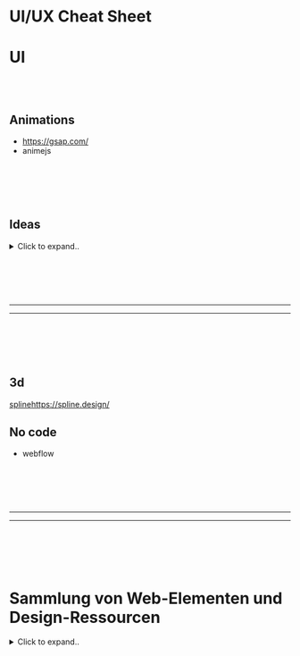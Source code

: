 # UI/UX Cheat Sheet








# UI

<br><br>

## Animations
- https://gsap.com/
- animejs







<br><br>
<br><br>


## Ideas

<details><summary>Click to expand..</summary>
  
# Public Websites that look good
- https://clerk.com/
  
<br><br>

### Fully websites
- https://recent.design/
- https://www.supahero.io/ **HOT**

<br><br>

### Elements
- https://calltoinspiration.com/ **HOT**


</details>

















<br><br>
<br><br>
___
___
<br><br>
<br><br>

## 3d
[spline](https://spline.design/)https://spline.design/

## No code
- webflow



















<br><br>
<br><br>
___
___
<br><br>
<br><br>




# Sammlung von Web-Elementen und Design-Ressourcen

<details><summary>Click to expand..</summary>

Eine kuratierte Liste von Code-Snippets, UI-Elementen und Design-Ressourcen, die Ihnen bei der Entwicklung helfen können.

---
## Grundlagen & Inspiration

### Material Design
- [Bootstrap 4 Collection](https://codepen.io/mdbootstrap/pen/LRNZBz)

### Komplexe Webseiten Beispiele
- [Website 1](https://codepen.io/veronicadev/details/YYvjzO)
- [Website 2](https://codepen.io/team/webflow/pen/pvydKd)

---
## E-Mail Templates

### Grundlagen HTML E-Mail
- **Gmail:** [How to send HTML email via Gmail](https://www.youtube.com/watch?v=MsMSqhMlfao)
- **AppScript:** [How to send HTML email via AppScript](https://codegena.com/send-mail-merge-html-emails-using-google-appscripts/)

  **AppScript Code Snippet:**
    ```javascript
    function myFunction(){

      // html email
      var htmlEmailBody = HtmlService.createTemplateFromFile('html-template-name');

      // email title
      var subject = "sample title..";

      // this must be set or .sendEmail will not work. You can insert your own email address to get a copy of the email or just let it blank. Alternative you can delete bcc and just the emailAddress value to send 1 email only.
      var emailAddress = "";

      // same like emailAddress this must be set aswell. You can just keep it blank and use htmlBody for your html email. Alternative delete htmlBody and use normalBody for plain text email instead.
      var normalBody = "";

      // find any file with this name on your gdrive. If not found email will not be sended..
      var file = DriveApp.getFilesByName('resume_en.pdf');


      if (file.hasNext()) {
        MailApp.sendEmail(emailAddress, subject, normalBody, {
          name: "Dennis Demand",
          attachments: [file.next().getAs(MimeType.PDF)],
          htmlBody: htmlEmailBody.evaluate().getContent(),
          bcc: 'sample1@gmail.com,sample2@web.de'
        });
      }
    }
    ```
### CSS/HTML Kompatibilität in E-Mails
- [Can I email](https://www.caniemail.com)

### Responsive E-Mail Templates
- [Multi-layer ★ **HOT** - TESTED](https://codepen.io/rodriguezcommaj/pen/RNPzwr)
- [Responsive 1](https://codepen.io/rickygipson/pen/Aouhi)
- [Responsive 2](https://codepen.io/zavoloklom/pen/qEVqzx)
- [Responsive 3](https://github.com/konsav/email-templates/)
- [Responsive 4](https://codepen.io/raybeezdesign/pen/pHlLG)
- [Multi-layer ★ **HOT** ★](https://codepen.io/Mestika/pen/bEerrv)
- [Responsive layout](https://codepen.io/beeeees/pen/JEDms)
- [Multi-layer ★ **HOT** - TESTED](https://codepen.io/brucej/pen/BjdwVj)
- [Responsive 5](https://codepen.io/RyanHallMedia/pen/qRXBKW)
- [Multi-layer](https://codepen.io/reallygoodemails/pen/ZWqOBz)
- [Small clean 1](https://codepen.io/koca/pen/vjzyad)
- [Multi-layer ★ **HOT** - TESTED](https://codepen.io/maizzle/pen/WYjyvg)
- [Animated?](https://codepen.io/reallygoodemails/pen/yJagbN)
- [Small clean 2](https://codepen.io/shift-tech/pen/eMdePP)
- [Small clean 3](https://codepen.io/denner-rondinely/pen/qwdywa)
- [Small clean 4](https://codepen.io/dvomaks/pen/xedjBp)
- [Small clean 5](https://codepen.io/darcyturk/pen/XxdVbv)
- [Material Design](https://codepen.io/judecodes/pen/YBdMLZ)
- [Small clean 6](https://codepen.io/mtthlbg/pen/KVWggg)
- [Material Design Multi-layer ★ **HOT** - Doesn't work real emails..★](https://codepen.io/luong-quynh/pen/agBMbg)
- [Clean card with bg](https://codepen.io/faudau/pen/zJombX)
- [Product offer ★ **HOT** ★](https://codepen.io/reallygoodemails/pen/OMqpmN)
- [Small clean 7](https://codepen.io/MarcoZani/details/aRNQmQ)
- [Clean 1](https://codepen.io/koolkamalkishor/pen/ZEbgyrj)
- [Transition image](https://codepen.io/Romaric_aboule/pen/gOpywgG)
- [Clean card 2](https://codepen.io/saurya3579/pen/poJKdWP)
- [Clean 3](https://codepen.io/visionarymarketer/pen/rLqZqx)
- [Image transition](https://codepen.io/Mr_Rahul_Tiwari/pen/Wqzqpd)
- [Clean big image](https://codepen.io/reallygoodemails/pen/ELoOvj)
---
## Layout Elemente

### Bild-Gitter
- [Grid 1](https://codepen.io/dtab428/pen/bRwMeq)
- [Grid 2](https://codepen.io/JohnRiordan/details/Xbjwqe)
- [Grid 3](https://codepen.io/tstoik/pen/qZEZJp)
- [Grid 4](https://codepen.io/team/keyframers/pen/EzMyQe)

### Tab-Navigation
- [Tabs 1](https://codepen.io/RGonyeau/pen/Mvrzxx)
- [Tabs 2](https://codepen.io/jdniki/pen/PzZERJ)
- [Tabs 3](https://codepen.io/ejsado/pen/gPVgVv)
- [Tabs 4](https://codepen.io/creativetim/pen/EgVBXa)
- [Tabs 5](https://codepen.io/Danil89/pen/ONBoyG)
- [Vertical Tabs](https://codepen.io/juliepark/pen/pLMxoP)
- [Fullscreen Slideshow Tabs](https://codepen.io/pbutcher/pen/yLLKbNo)
- [Fullscreen Boxes Tabs](https://codepen.io/dtab428/pen/yYJKma)
- [Fullscreen Tabs](https://codepen.io/team/webflow/pen/dPeVaG)
- [Swipe Tabs](https://codepen.io/federico/pen/mRovqE)
- [Tabs 6](https://codepen.io/sean_codes/pen/QpoQMR)
- [Tabs 7](https://codepen.io/interstellar/pen/qaRJwm)

### Slider
- [Gradient Slider](https://codepen.io/egrucza/pen/LEoOQZ)

### Sidebar
- [Sidebar 1](https://codepen.io/azouaoui-med/pen/wpBadb)

---
## Interaktive Elemente

### Text-Effekte
- [Shimmer Effect](https://codepen.io/redouglas/pen/gobsm)
- [Multiple Shadows](https://codepen.io/tommyho/pen/abejXMb)

### Lightbox
- [Lightbox 1](https://codepen.io/ezra_siton/pen/XNpJaX)
- [PhotoSwipe](https://photoswipe.com/)
- [nanogallery2](https://nanogallery2.nanostudio.org/)
- [glightbox](https://biati-digital.github.io/glightbox/)
- [simplelightbox](https://simplelightbox.com/)
- [Lightgallery Plugin (commercial)](https://codepen.io/sachinchoolur/pen/QjLNMM)
- [Single Image 1](https://codepen.io/gschier/pen/HCoqh)
- [Single Image 2](https://codepen.io/ongtiffany/pen/BoOeQV)
- [Gallery 1](https://codepen.io/nsom/pen/VbqLew)
- [Animated Gallery](https://codepen.io/designcouch/pen/DEkcf)
- [Gallery 2](https://codepen.io/svelts/pen/VYxPWW)
- [Grid Gallery with animation to center](https://codepen.io/ademilter/pen/ByLwwV)

### Easing
- [Easing Cheat Sheet](https://easings.net/) - [animejs](https://animejs.com/documentation/#pennerFunctions)

### Musik Player
- [Music Player 1](https://codepen.io/ecemgo/pen/vYPadZz)

### Kontaktformular
- [Contact Form 1](https://codepen.io/jq/pen/rVVQXz)
- [Contact Form 2](https://codepen.io/rickyeckhardt/pen/rNVOrBL)
- [Animation in envelope 1](https://codepen.io/permanentinc/pen/muFxK)
- [Animation in envelope 2](https://codepen.io/asmaa-mohammed/pen/mmVaLE)
- [Contact Form 3](https://codepen.io/superguru/pen/aGJHA)
- [Contact Form 4](https://codepen.io/krisantuswanandi/pen/KxrgeZ)
- [Contact Form 5](https://codepen.io/mayurelbhar/pen/OPbZmy)
- [Contact Form 6](https://codepen.io/tutsplus/pen/ZNWQje)
- [Contact Form 7](https://codepen.io/melawire/pen/pGFvs)
- [Contact Form 8](https://codepen.io/lolwtf/pen/amVPYN)
- [Contact Form 9](https://codepen.io/sdras/pen/LEorev)

### Fehlerseiten
- ### 403 (Forbidden) Error Page
    - [Typing Console](https://codepen.io/leenalavanya/pen/RYqvgK)
    - [Perspective](https://codepen.io/pgalor/pen/dqQqqx)
- ### 404 (Not Found) Error Page
    - [Lost Astronaut](https://codepen.io/eroxburgh/pen/zYYyEPg)
    - [Jungle](https://codepen.io/uiswarup/pen/dyoyLOp)
- ### 500 (Internal Server) Error Page
    - [500 Error Page](https://codepen.io/Souleste/pen/QWLxPPr)

### Hover Effekte
- [Hover Plugin](https://github.com/IanLunn/Hover)

### UserAgent Infos
- [UserAgent Database](https://developers.whatismybrowser.com/useragents/explore/operating_platform/)

### Partikel Effekte
- [WebGL Particle Animation](https://codepen.io/kenjiSpecial/pen/vELOrM)

### Tabellen
- [Table 1](https://codepen.io/heypablete/pen/qdIsm)

### JSON Viewer
- [JSON Viewer](http://jsonmaker.com/)

### Maus Cursor
- [CSS Cursors Guide](https://css-tricks.com/using-css-cursors/)
- [All available cursors](https://codepen.io/chriscoyier/pen/uCwfB)
- [Animation following cursor](https://codepen.io/tamm/pen/LIFam)
- [Sticky Cursor **HOT**](https://codepen.io/dev_loop/pen/abxJMxL)
### Maus Cursor SVG Collection
- [SVG Collection](https://mega.nz/file/y3pUUCZS#NPEm6f00U2VLweB0BXLL5yf5BUU53Ndd4f0b-TvW534)

### Ladeanzeigen (Spinner)
- [loading.io](https://loading.io/)
- [Spinner 1](https://codepen.io/ahmadbassamemran/pen/bXRPdr)
- [Spinner 2](https://codepen.io/akhil_001/pen/YqBZgL)
- [SpinKit](https://tobiasahlin.com/spinkit/)
- [Windows 10 Spinner](https://codepen.io/jenning/pen/rrkBbq)
- [Spinner 3](https://codepen.io/Godwin/pen/eWBzNX)
- [Big Circle 3d effect](https://codepen.io/mattbhenley/pen/gQgVxG)
- [Loader](https://codepen.io/PicturElements/pen/ZOwkwv)
- [Atom Loader](https://codepen.io/dmsanchez86/details/WxRovR)
- [Google Loader](https://codepen.io/AmineMohamed/pen/JZxyYm)
- [Spinner 4 **HOT**](https://codepen.io/grssam/details/nZyxQN)
---
## Animationen & Effekte

### SVG Animationen
- [Lava Lamp](https://codepen.io/lukesmetham/pen/yJVwVr)
- [Developer with notebook](https://codepen.io/jeanoliveira/pen/ObWYmY)

### SVG Animationen (Text)
- [Text Animation 1](https://codepen.io/codecollective/pen/NqqENm)
- [Text Animation 2](https://codepen.io/gzmiraz/pen/XmqWWx)
- [Text Animation 3](https://codepen.io/mellis84/pen/JpVZNw)

### Scroll Animation
- [Scroll Animation](https://codepen.io/GreenXIII/pen/VKbNWV)

### Border Animation
- [Border Animation 1](https://codepen.io/Rplus/pen/lEDBj)
- [Border Animation 2](https://codepen.io/uiswarup/pen/RBByzW)
- [Border Animation 3](https://codepen.io/littlesnippets/pen/oLajBa)
- [Gradient Border](https://codepen.io/mike-schultz/pen/NgQvGO)
- [Border Animation 4 **HOT**](https://codepen.io/pineappleSyrup/pen/gNdERJ)
- [Border Animation 5 **HOT**](https://codepen.io/ZachSaucier/pen/nMRbQN)
- [Border Animation 6 **HOT**](https://codepen.io/Huhtamaki/pen/GPzwPY)

### Text Animation
- [Text Animation 1](https://codepen.io/team/keyframers/pen/vYNyWwQ)
- [Text Animation 2](https://codepen.io/KaioRocha/pen/YoEVvZ)

### Anime.js
- [Animated Letters](https://tobiasahlin.com/moving-letters/)
- [Staggering](https://codepen.io/juliangarnier/pen/XvjWvx)
- [Login Box](https://codepen.io/ainalem/pen/EQXjOR)
- [Submit Button](https://codepen.io/andrewmillen/pen/MoKLob)
- [Animated Hand Signature](https://codepen.io/mellis84/pen/JpVZNw)

###  Animierte Objekte
- [Animation Plugin](https://animate.style/)

### Typing Animation
- [Typing animation](https://codepen.io/Zhouzi/pen/JoRazP)

---
## Buttons & Eingabe Elemente

### Allgemeine Buttons
- [3D Flip Glitch Buttons](https://codepen.io/cybert33n/pen/yXwZVx)
- [Button.css](https://codepen.io/kevinfan23/pen/BKbWxP)
- [Sci-fi Button](https://codepen.io/jeromefarnum/details/VLjxvW)
- [Hold to Verify Button](https://codepen.io/aaroniker/pen/WNNWQbM)
- [Button transition with 2 buttons](https://codepen.io/montechristos/pen/EPvOwJ)
- [Pulsing animated **HOT**](https://codepen.io/emileaublet/pen/PNvNma)
- [Call button **HOT**](https://codepen.io/get-web/pen/bGdVOWq)
- [General button **HOT**](https://codepen.io/simeydotme/pen/ZEgJoXB)
- [Pixel Canvas **HOT**](https://ryanmulligan.dev/blog/pixel-canvas/)
    -  [Github Repo](https://github.com/hexagoncircle/pixel-canvas)

### Dark/white Mode Button
- [Dark/white Mode **HOT**](https://codepen.io/jh3y/pen/ByBjxrW)

### Text Verifizierung
- [Text Verification 1](https://codepen.io/AlikinVV/pen/WLpRdg)

### Erfolgs Button
- [Confetti Button](https://codepen.io/aaroniker/pen/bGVGNrV)
- [With Loading](https://codepen.io/eliortabeka/pen/xOrQZA)
- [Success Button 1](https://codepen.io/colinhorn/pen/KXjYXr)
- [Success Button 2](https://codepen.io/guywald/details/AXwKqP)
- [Success Button 3](https://codepen.io/keenanpayne/details/YmKKer)
- [Success Button 4](https://codepen.io/ky0suke/pen/xwzNzp)

### Löschen Button
- [Delete Button 1](https://codepen.io/estrepitos/pen/JAtKr)

### Schließen Button
- [Animated Close Buttons](https://codepen.io/JonasBadalic/pen/MYaMBz)

### Veröffentlichen Button
- [Hold to Verify](https://codepen.io/aaroniker/pen/BayaBpV)

### Download Button
- [Download Button 1](https://codepen.io/aaroniker/pen/yRdoYN)
- [Download Button 2](https://codepen.io/lalit-mohan/pen/rrEzLp)
- [Download Button 3](https://codepen.io/thereyzer/pen/JqLdLr)
- [Download Button 4](https://codepen.io/aaroniker/pen/vYEmery)
- [Download Button 5](https://codepen.io/aaroniker/pen/KjJQER)

### In den Warenkorb Button
- [Add to cart Button](https://codepen.io/aaroniker/pen/QWWXKVP)

### Senden Button
- [Send Button](https://codepen.io/aaroniker/pen/BajabVN)

### Aktivieren Button
- [Activate Button](https://codepen.io/aaroniker/pen/ZVOrOZ)

### Upload Button
- [Upload Button 1](https://codepen.io/balapa/pen/VYVedm)
- [With Pause](https://codepen.io/aaroniker/pen/QXxexJ)

### Bestellung aufgeben Button
- [Animation with truck 1](https://codepen.io/aaroniker/pen/eYOVrNa)
- [Animation with truck 2](https://codepen.io/aaroniker/pen/oNgPOwo)

### Checkbox
- [Checkbox 1](https://codepen.io/alexjoffroy/pen/ORXOmR)
---
## Navigation & UI

### Chat UI
- [Chat UI 1](https://codepen.io/Momciloo/pen/bEdbxY)

### Pagination
- [Pagination 1](https://codepen.io/hakimel/details/gfIsk)
- [Pagination 2](https://codepen.io/netzzwerg/pen/hfutI)
- [Infinity Pagination](https://codepen.io/MarioD/pen/OmWaqz)
- [Svg Animated](https://codepen.io/chrisgannon/pen/xVOjZq)
- [Morphing Pagination](https://codepen.io/aaroniker/pen/pojXjrZ)

### Menü Bar

### Hamburger Menu Animation
- [Hamburger Menu Animation](https://codepen.io/ahmadbassamemran/pen/abopOMY)

### Menü Bar Mobil
- [Mobile Menubar 1](https://codepen.io/7ssan91/pen/dqLmpP)
- [Mobile Menubar 2](https://codepen.io/raffaele-filiberti/pen/mPQqVW)
- [Mobile Menubar 3](https://codepen.io/cateelderflower/pen/jwVPGd)

### Menü Bar Desktop
- [Desktop Menubar 1](https://codepen.io/will627/pen/ehEpA)
- [Desktop Menubar 2](https://codepen.io/ejsado/pen/gPVgVv)
- [Desktop Menubar 3](https://codepen.io/littlesnippets/pen/BLjjVX)
- [Desktop Menubar 4](https://codepen.io/littlesnippets/pen/pjKeyq)
- [Desktop Menubar 5](https://codepen.io/jordiorriols/pen/OXbYKO)
- [Animated fullscreen](https://codepen.io/duchailu/pen/evprLy)
- [Fullscreen 1](https://codepen.io/fluxus/pen/gPWvZm)
- [Fullscreen 2](https://codepen.io/bosworthco/pen/RjBvgw)
- [3D Dropdown](https://codepen.io/soulwire/pen/EKmwC)
- [Desktop Menubar 6](https://codepen.io/littlesnippets/pen/gPGvLq)
- [Desktop Menubar 7](https://codepen.io/yasinburakkalkan/pen/jPaXgb)
- [Desktop Menubar 8](https://codepen.io/littlesnippets/pen/OMXYaG)
### Sidebar Menu
- [Sidebar Menu 1](https://codepen.io/jcoulterdesign/pen/qdWxEm)
---
## Oberflächen Komponenten

### Prozentanzeige
- [Animated Circle](https://codepen.io/like-a-boss/pen/pgqgKq)
- [Multiple Charts](https://codepen.io/FilipDanic/pen/xbgbaQ)

### One Page Design
- [One Page 1](https://codepen.io/Cutcopy/pen/LpBPLe)

### Karten Elemente
- [Card 1](https://codepen.io/drehimself/pen/WwZrPR)
- [Card 2](https://codepen.io/iMax723/pen/aNKQyE)
- [Card 3](https://codepen.io/littlesnippets/pen/VvorBN)
- [With flip](https://codepen.io/keithpickering/pen/XJeJMv)
- [Profile card 1](https://codepen.io/team/jotform/details/XWmqoMp)
- [Profile card 2](https://codepen.io/littlesnippets/pen/VvOwbw)
- [Nice Border](https://codepen.io/HugoGiraudel/pen/FBbDd)
- [3d flip](https://codepen.io/kharrop/pen/zBjBLx)
- [Multilayer with animation](https://codepen.io/jebbles/pen/MKoYya)
- [Responsive card slider](https://codepen.io/JavaScriptJunkie/pen/WgRBxw)
- [Gradient **HOT**](https://codepen.io/kristen17/pen/NPKrxBd)
- [Gradien Border **HOT**](https://codepen.io/jh3y/pen/WNmQXyE)

### Popup
- [Popup 1](https://codepen.io/melnik909/pen/QModrM)

### Erfolgsmeldungen
- [Modal Box animated](https://codepen.io/hynden/pen/qlsJy)
- [Success 1](https://codepen.io/souporserious/pen/MwmXdg)
- [Success 2](https://codepen.io/ethanthompson/pen/vpWOmN)
- [Modal Box not animated](https://codepen.io/iheartkode/pen/yJBBZZ)
- [Success 3](https://codepen.io/wallaceho/details/vxLbRO)
- [Success 4](https://codepen.io/sawyer22/pen/bdOoGX)
- [Success 5](https://codepen.io/InaCarine/pen/RJoepK)
- [Success 6](https://codepen.io/zhangshupi88/pen/zvWEMm)
- [Success 7](https://codepen.io/petsto/pen/XaZRGZ)
- [Envelope](https://codepen.io/HamishMW/pen/XJogMg)

### Erfolgsmeldungen & Fehler
- [Animated characters](https://codepen.io/juliepark/pen/vjMOKQ)
- [Tooltips 1](https://codepen.io/veronicadev/pen/LrZaov)
- [Success & Error 1](https://codepen.io/MariamSalloum/pen/PBxKzd)
- [Tooltips 2](https://codepen.io/prallen/details/AsECw)

### Testimonials
- [Slider 1](https://codepen.io/shamim539/pen/GZPZBp)
- [Slider 2](https://codepen.io/Aashima/pen/WdQQMr)
- [Static 1](https://codepen.io/littlesnippets/pen/EVLJVa)
- [Static 2](https://codepen.io/littlesnippets/pen/yejzvR)
- [Static 3](https://codepen.io/littlesnippets/pen/yOvZPV)
- [Static 4](https://codepen.io/littlesnippets/pen/QjXVrV)
---
## Bild Elemente

### Bild Karussell
- [Owl Carousel Plugin](https://owlcarousel2.github.io/OwlCarousel2/)
- [Carousel 1](https://codepen.io/ccallen001/pen/bEYByd)
- [3D Carousel](https://codepen.io/iamdavid/details/CDluy)
- [Carousel 2](https://codepen.io/lmgonzalves/details/djEgmv)
- [Fullscreen vertical](https://codepen.io/mxbck/pen/ERNwBy)
- [Fullscreen 1](https://codepen.io/Alca/pen/VByeJd)
- [Fullscreen vertical image distortion](https://codepen.io/ashthornton/details/KRQbMO)
- [Fullscreen 2](https://codepen.io/lmgonzalves/pen/djEgmv)

### Bilder Galerien
- [Gallery 1](https://codepen.io/andata/pen/pEyAGj)
- [Responsive Vertical Scrolling Parallax Gallery **HOT**](https://codepen.io/noirsociety/pen/NWJvgZg)

### Bild Übergänge
- [Image Transitions 1](https://codepen.io/sfi0zy/pen/OQOExE)

---
## Logo & Social Media

### Logos
- [Logo 1](https://codepen.io/mkmueller/pen/dCEhA)
- [Orbit Logo](https://codepen.io/guerreiro/pen/obhzc)
- [Free Vector logos with backlink](https://www.freepik.com/search?format=search&page=2&query=search+engine)
- [Free Vector logos with backlink 2](pngtree.com)

### Social Media Links
- [Social Media 1](https://codepen.io/nouribram/pen/WNQzoOd)
- [Social Media 2](https://codepen.io/daniel_wolf/pen/mJRmaQ)
- [Social Media 3](https://codepen.io/FrankieDoodie/pen/dqmKrb)
- [3D Cubes with Hover](https://codepen.io/gabriellewee/pen/Qdpgwx)
- [Hover with tooltip](https://codepen.io/kieranfivestars/pen/gbOWbM)
---
##  3D & Hintergrund

### 3D
- [Card with mouse follow](https://codepen.io/lembitk/pen/EVmqmY)
- [3D 1](https://codepen.io/yotman/pen/VEzXJp)
- [Image Carousel](https://codepen.io/hoanghien0410/pen/MMPaqm)
- [Glassomorphic logo](https://codepen.io/konstantindenerz/pen/VwoEJqP)
- [Three.js cards](https://codepen.io/smcnally000/pen/eYqXWyJ)

### Hintergründe
- [Background Generator](https://loading.io/background/)
- [Bridge with clouds](coming soon)
- [Desert sun goes down svg](https://codepen.io/Unleashed-Design/pen/VNpjrW)
- [Gradient Collections](https://uigradients.com/#Mystic)
- [Animated Background](https://codepen.io/juliangarnier/pen/ZeEpgd)
- [Background Color Change](https://codepen.io/alexzaworski/pen/mEkvAG)
- [Background 1](https://codepen.io/matth12377/pen/gwXBGy)
- [Animated Stars](https://codepen.io/shinkeo/pen/XgRqeR)
- [Parallax triangle figure](https://codepen.io/semenchenko/pen/JpXVgG)
- [Parallax Mouse follow with stars bg](https://codepen.io/ybprogrammer/pen/PGNBXJ)
- [Animated waves](https://codepen.io/miguelog/pen/amoWgy)
- [Endless horizontal Loop of Image](https://codepen.io/asfarmed/pen/cfslr)
- [Moving circles and squares](https://codepen.io/tokyoweb/pen/ZjdYVj)
- [Waves bottom](https://codepen.io/abelhancock/pen/aKxmLY)
- [Moving Logos on servers](https://codepen.io/koshik-ojha/pen/LXzXyx)
- [Moving Circles](https://codepen.io/Nathanmc4pg/pen/GdKLdY)
- [Solar System](https://codepen.io/kowlor/pen/ZYYQoy)
- [Spread](https://codepen.io/roboshoes/pen/ydipI)
- [Animated Person](https://codepen.io/yahiarefaiea/pen/xyNWQq)
- [Animated stars fall down from sky](https://codepen.io/chriscourses/pen/PzONKR)
- [Planet bg](https://codepen.io/carsonf92/pen/pNWGXG)
- [Planet bg v2](https://codepen.io/MoodyBoles/pen/KVodmp)
- [Three.js mutating field](https://codepen.io/Samsy/pen/emWppX)
- [POV moving hills ride](https://codepen.io/ykob/pen/aBrjaR)
-  [Infinite Falling Illusion | WebGL Shader **HOT**](https://codepen.io/pjkarlik/pen/mybEwjG)

### WebGL Hintergründe
- [WebGL Fluid Simulation](https://github.com/PavelDoGreat/WebGL-Fluid-Simulation)
- [Vanta.js **HOT**](https://www.vantajs.com/?effect=trunk)

### Canvas Hintergründe
- [AmbientCanvasBackgrounds](https://github.com/crnacura/AmbientCanvasBackgrounds?tab=readme-ov-file)

### Hintergrund Bilder (cc0)
- [Developer on bench](https://pixabay.com/photos/work-workaholic-writer-programmer-1627703/)

### Animierte Gradient Hintergründe
```css
/* version 1 - multicolor*/
background: grey; /*fallback for older browsers*/
background: linear-gradient(-45deg, #f57f19, #e0366deb, #f57f19, #e0366deb, #195bf573, #000000, #00000073, #000000eb);
background-size: 400% 400%;
-webkit-animation: Gradient 43s ease infinite;
-moz-animation: Gradient 43s ease infinite;
animation: Gradient 43s ease infinite;

/* version 2 - transparent purple */
background: grey; /*fallback for older browsers*/
background: linear-gradient(-45deg, #72307aba, #000000, #000000, #000000, #72307aba, #0000007d, #000000, #000000);
background-size: 400% 400%;
-webkit-animation: Gradient 630s ease infinite;
-moz-animation: Gradient 630s ease infinite;
 animation: Gradient 630s ease infinite;

/*version 3 - grey to blue*/
background: grey; /*fallback for older browsers*/
background: linear-gradient(-45deg, #000000eb, #1d60d2f2, #000000, #383838, #000000f7, #383838);
background-size: 400% 400%;
-webkit-animation: Gradient 120s ease infinite;
-moz-animation: Gradient 120s ease infinite;
animation: Gradient 120s ease infinite;

/* version 4 - orange to purple to yellow - looks good with black bg */
 background: grey; /*fallback for older browsers*/
 background: linear-gradient(-45deg, #ef6706, #e2c70a, #ffc404, #f81a62, #e0366d, #f57f19, #f27a1c);
 background-size: 400% 400%;
 -webkit-animation: Gradient 63s ease infinite;
 -moz-animation: Gradient 63s ease infinite;
 animation: Gradient 63s ease infinite;


@-webkit-keyframes Gradient {
  0% {
    background-position: 0% 50%
  }
  50% {
    background-position: 100% 50%
  }
  100% {
    background-position: 0% 50%
  }
}

@-moz-keyframes Gradient {
  0% {
    background-position: 0% 50%
  }
  50% {
    background-position: 100% 50%
  }
  100% {
    background-position: 0% 50%
  }
}

@keyframes Gradient {
  0% {
    background-position: 0% 50%
  }
  50% {
    background-position: 100% 50%
  }
  100% {
    background-position: 0% 50%
  }
}
```

<br><br>


## Formulare & Authentifizierung

### Newsletter
- [Animation mailbox](https://codepen.io/lerida/pen/BaoRRbp)
- [Newsletter 1](https://codepen.io/YarivFrd/pen/NXomOV)

### Timeline
- [Animated timeline](https://codepen.io/vincebrown/pen/BNazqL)

### Anmelden (Sign-in)
- [Sign-in 1](https://codepen.io/marcobiedermann/pen/Fybpf)
- [Sign-in 2](https://codepen.io/mycnlz/details/aNNExj)
- [Sign-in 3](https://codepen.io/yildirimzlm/pen/aRjOGM)
- [Full page with bg](https://codepen.io/carsonf92/pen/pNWGXG)
- [Mobile](https://codepen.io/suez/pen/dPqxoM)
- [Perspective animation](https://codepen.io/jcoulterdesign/pen/azepmX)
- [3D perspective](https://codepen.io/jenning/pen/RVRYeb)

### Passwort erstellen
- [Create Password](https://codepen.io/davidkpiano/pen/WKvPBP)

### Registrieren (Sign-up)
- [Sign-up Button](https://codepen.io/vineethtrv/pen/ZBpebQ)

### Anmelden & Registrieren (Kombiniert)
- [Sign-in & Sign-up 1](https://codepen.io/joshsorosky/pen/gaaBoB)
- [Sign-in & Sign-up 2](https://codepen.io/andytran/pen/GpyKLM)
- [Sign-in & Sign-up 3](https://codepen.io/hurick/pen/Kyrvrj)
- [Sign-in & Sign-up 4](https://codepen.io/kvaibhav01/pen/PgRgzv)
- [Sign-in & Sign-up 5](https://codepen.io/dpinnick/pen/LjdLmo)
- [Sign-in & Sign-up 6](https://codepen.io/GrandvincentMarion/pen/epEPjp)
- [Sign-in & Sign-up 7](https://codepen.io/dpinnick/pen/LjdLmo)
- [3d box with all forms together](https://codepen.io/nourabusoud/pen/BxJbjJ)
- [Fullscreen Sign-in & Sign-up](https://codepen.io/m2creates/pen/EEvGgW)
- [Sign-in & Sign-up 8](https://codepen.io/FlorinPop17/pen/vPKWjd)
- [Sign-in & Sign-up 9](https://codepen.io/andytran/pen/RPBdgM)
- [Material Design small **HOT**](https://codepen.io/rkpasia/pen/LNEQod)
---
## Footer & Sonstiges

### Footer
- [Footer 1](https://codepen.io/z-/details/zYxdRQy)
- [Animated city](https://codepen.io/uiswarup/pen/oNNMedZ)
- [Parallax effect](https://codepen.io/maheshc/details/pCwxs)
- [Footer 2](https://codepen.io/Alioos_90/pen/VPbzpy)
- [Footer 3](https://codepen.io/magnusriga/pen/bKbWjx)

- [Footer 5](https://codepen.io/jilliannichols/pen/EVxLRm)
- [Footer 6](https://codepen.io/bhorsey/pen/PzPwBB)
- [Footer 7](https://codepen.io/abdelfattahbaraka/pen/rwbewP)
- [Footer 8](https://codepen.io/devdojo/pen/WNbepgJ)
- [Footer 9](https://codepen.io/Mohamed-Anwar97/pen/VwedNpR)
- [Footer 10](https://codepen.io/rhythm19/pen/RwWdKrL)
- [Footer 11](https://codepen.io/itaditya/pen/ejEYxd)
- [With Google Maps](https://codepen.io/maskit_jr/pen/EZzqYV)
- [Footer 12](https://codepen.io/nizamrobin/pen/WdoPbN)
- [Footer 13](https://codepen.io/ntoye/pen/XVGVPX)
- [Footer 14](https://codepen.io/beacrea/pen/rRWKjY)
- [Footer 15](https://codepen.io/marekzelinka/pen/VzZNVz)
- [Footer 16](https://codepen.io/salah-alden-alsalama/pen/BajWRqq)
- [Footer 17](https://codepen.io/niloydeysarkar/details/KOmbZV)
- [Footer 18](https://codepen.io/felipoliveira_/pen/WpoNgZ)
- [Footer 19](https://codepen.io/tsumetaieien/pen/rNxzgmK)
- [Footer 20](https://codepen.io/brusky/pen/yLNLMzd)

### Konverter
- [Google Fonts Offline Downloader](https://google-webfonts-helper.herokuapp.com)
- [Image Compressor](https://imagecompressor.com)
- [CSS Auto Prefixer](https://autoprefixer.github.io/)

### Hover
- [Button hover effects](https://codepen.io/giana/pen/BZaGyP)


</details>


